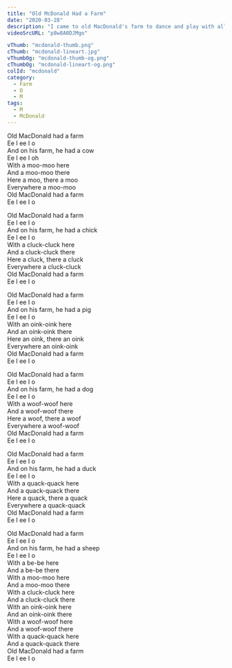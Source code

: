 ```yaml
---
title: "Old McDonald Had a Farm"
date: "2020-03-28"
description: "I came to old MacDonald's farm to dance and play with all these cute animals! Will you sing with me? Ee - I - Ee - I - O!"
videoSrcURL: "p8w8A0DJMgo"

vThumb: "mcdonald-thumb.png"
cThumb: "mcdonald-lineart.jpg"
vThumbOg: "mcdonald-thumb-og.png"
cThumbOg: "mcdonald-lineart-og.png"
colId: "mcdonald"
category:
  - Farm
  - O
  - M
tags:
  - M
  - McDonald
---
```


<p>
Old MacDonald had a farm<br />
Ee I ee I o<br />
And on his farm, he had a cow<br />
Ee I ee I oh<br />
With a moo-moo here<br />
And a moo-moo there<br />
Here a moo, there a moo<br />
Everywhere a moo-moo<br />
Old MacDonald had a farm<br />
Ee I ee I o</p>
<p>
Old MacDonald had a farm  <br />
Ee I ee I o<br />
And on his farm, he had a chick<br />
Ee I ee I o<br />
With a cluck-cluck here<br />
And a cluck-cluck there<br />
Here a cluck, there a cluck<br />
Everywhere a cluck-cluck<br />
Old MacDonald had a farm<br />
Ee I ee I o</p>
<p>
Old MacDonald had a farm<br />
Ee I ee I o<br />
And on his farm, he had a pig<br />
Ee I ee I o<br />
With an oink-oink here<br />
And an oink-oink there<br />
Here an oink, there an oink<br />
Everywhere an oink-oink<br />
Old MacDonald had a farm<br />
Ee I ee I o</p>
<p>
Old MacDonald had a farm<br />
Ee I ee I o<br />
And on his farm, he had a dog<br />
Ee I ee I o<br />
With a woof-woof here<br />
And a woof-woof there<br />
Here a woof, there a woof<br />
Everywhere a woof-woof<br />
Old MacDonald had a farm<br />
Ee I ee I o</p>
<p>
Old MacDonald had a farm<br />
Ee I ee I o<br />
And on his farm, he had a duck<br />
Ee I ee I o<br />
With a quack-quack here<br />
And a quack-quack there<br />
Here a quack, there a quack<br />
Everywhere a quack-quack <br />
Old MacDonald had a farm<br />
Ee I ee I o</p>
<p>
Old MacDonald had a farm<br />
Ee I ee I o<br />
And on his farm, he had a sheep<br />
Ee I ee I o<br />
With a be-be here<br />
And a be-be there<br />
With a moo-moo here<br />
And a moo-moo there<br />
With a cluck-cluck here<br />
And a cluck-cluck there<br />
With an oink-oink here<br />
And an oink-oink there<br />
With a woof-woof here<br />
And a woof-woof there<br />
With a quack-quack here<br />
And a quack-quack there<br />
Old MacDonald had a farm<br />
Ee I ee I o</p>
